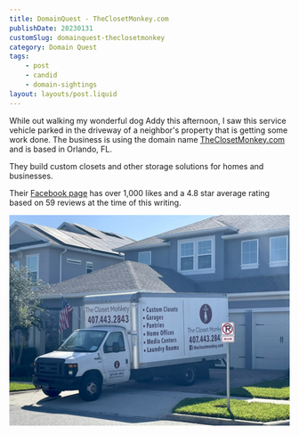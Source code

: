 ```yaml
---
title: DomainQuest - TheClosetMonkey.com
publishDate: 20230131
customSlug: domainquest-theclosetmonkey
category: Domain Quest
tags:
    - post
    - candid
    - domain-sightings
layout: layouts/post.liquid
---
```

While out walking my wonderful dog Addy this afternoon, I saw this service vehicle parked in the driveway of a neighbor's property that is getting some work done. The business is using the domain name [TheClosetMonkey.com](https://theclosetmonkey.com) and is based in Orlando, FL. 

They build custom closets and other storage solutions for homes and businesses.

Their [Facebook page](https://www.facebook.com/theclosetmonkey) has over 1,000 likes and a 4.8 star average rating based on 59 reviews at the time of this writing.

![](assets/IMG_0186.jpeg)
